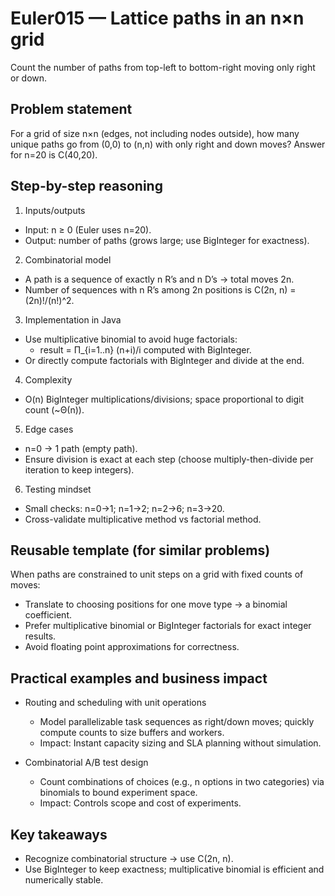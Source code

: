 # Euler015 — Lattice paths in an n×n grid

Count the number of paths from top-left to bottom-right moving only right or down.

## Problem statement

For a grid of size n×n (edges, not including nodes outside), how many unique paths go from (0,0) to (n,n) with only right and down moves? Answer for n=20 is C(40,20).

## Step-by-step reasoning

1) Inputs/outputs
- Input: n ≥ 0 (Euler uses n=20).
- Output: number of paths (grows large; use BigInteger for exactness).

2) Combinatorial model
- A path is a sequence of exactly n R’s and n D’s → total moves 2n.
- Number of sequences with n R’s among 2n positions is C(2n, n) = (2n)!/(n!)^2.

3) Implementation in Java
- Use multiplicative binomial to avoid huge factorials:
  - result = Π_{i=1..n} (n+i)/i computed with BigInteger.
- Or directly compute factorials with BigInteger and divide at the end.

4) Complexity
- O(n) BigInteger multiplications/divisions; space proportional to digit count (~Θ(n)).

5) Edge cases
- n=0 → 1 path (empty path).
- Ensure division is exact at each step (choose multiply-then-divide per iteration to keep integers).

6) Testing mindset
- Small checks: n=0→1; n=1→2; n=2→6; n=3→20.
- Cross-validate multiplicative method vs factorial method.

## Reusable template (for similar problems)

When paths are constrained to unit steps on a grid with fixed counts of moves:
- Translate to choosing positions for one move type → a binomial coefficient.
- Prefer multiplicative binomial or BigInteger factorials for exact integer results.
- Avoid floating point approximations for correctness.

## Practical examples and business impact

- Routing and scheduling with unit operations
  - Model parallelizable task sequences as right/down moves; quickly compute counts to size buffers and workers.
  - Impact: Instant capacity sizing and SLA planning without simulation.

- Combinatorial A/B test design
  - Count combinations of choices (e.g., n options in two categories) via binomials to bound experiment space.
  - Impact: Controls scope and cost of experiments.

## Key takeaways

- Recognize combinatorial structure → use C(2n, n).
- Use BigInteger to keep exactness; multiplicative binomial is efficient and numerically stable.
